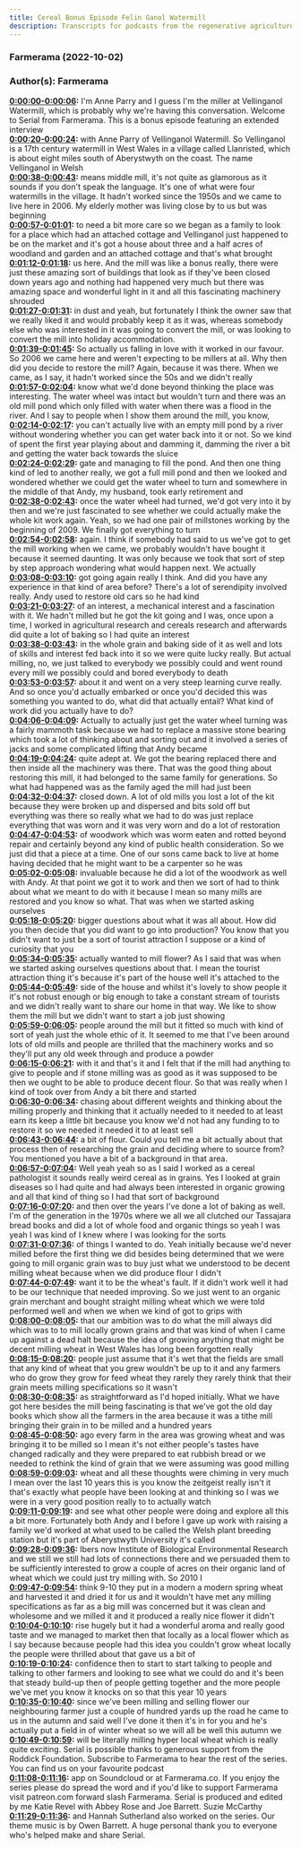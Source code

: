 ```yaml
---
title: Cereal Bonus Episode Felin Ganol Watermill
description: Transcripts for podcasts from the regenerative agriculture space. Search and find episodes and timestamps.
---
```


### Farmerama  (2022-10-02)  
### Author(s): Farmerama  

**[0:00:00-0:00:06](https://soundcloud.com/farmerama-radio/cereal-bonus-episode-felin-ganol-watermill#t=0:00:00):**  I'm Anne Parry and I guess I'm the miller at Vellinganol Watermill, which is probably  why we're having this conversation.  Welcome to Serial from Farmerama. This is a bonus episode featuring an extended interview  
**[0:00:20-0:00:24](https://soundcloud.com/farmerama-radio/cereal-bonus-episode-felin-ganol-watermill#t=0:00:20):**  with Anne Parry of Vellinganol Watermill.  So Vellinganol is a 17th century watermill in West Wales in a village called Llanristed,  which is about eight miles south of Aberystwyth on the coast. The name Vellinganol in Welsh  
**[0:00:38-0:00:43](https://soundcloud.com/farmerama-radio/cereal-bonus-episode-felin-ganol-watermill#t=0:00:38):**  means middle mill, it's not quite as glamorous as it sounds if you don't speak the language.  It's one of what were four watermills in the village. It hadn't worked since the 1950s  and we came to live here in 2006. My elderly mother was living close by to us but was beginning  
**[0:00:57-0:01:01](https://soundcloud.com/farmerama-radio/cereal-bonus-episode-felin-ganol-watermill#t=0:00:57):**  to need a bit more care so we began as a family to look for a place which had an attached  cottage and Vellinganol just happened to be on the market and it's got a house about three  and a half acres of woodland and garden and an attached cottage and that's what brought  
**[0:01:12-0:01:18](https://soundcloud.com/farmerama-radio/cereal-bonus-episode-felin-ganol-watermill#t=0:01:12):**  us here. And the mill was like a bonus really, there were just these amazing sort of buildings  that look as if they've been closed down years ago and nothing had happened very much but  there was amazing space and wonderful light in it and all this fascinating machinery shrouded  
**[0:01:27-0:01:31](https://soundcloud.com/farmerama-radio/cereal-bonus-episode-felin-ganol-watermill#t=0:01:27):**  in dust and yeah, but fortunately I think the owner saw that we really liked it and  would probably keep it as it was, whereas somebody else who was interested in it was  going to convert the mill, or was looking to convert the mill into holiday accommodation.  
**[0:01:39-0:01:45](https://soundcloud.com/farmerama-radio/cereal-bonus-episode-felin-ganol-watermill#t=0:01:39):**  So actually us falling in love with it worked in our favour. So 2006 we came here and weren't  expecting to be millers at all. Why then did you decide to restore the mill? Again, because  it was there. When we came, as I say, it hadn't worked since the 50s and we didn't really  
**[0:01:57-0:02:04](https://soundcloud.com/farmerama-radio/cereal-bonus-episode-felin-ganol-watermill#t=0:01:57):**  know what we'd done beyond thinking the place was interesting. The water wheel was intact  but wouldn't turn and there was an old mill pond which only filled with water when there  was a flood in the river. And I say to people when I show them around the mill, you know,  
**[0:02:14-0:02:17](https://soundcloud.com/farmerama-radio/cereal-bonus-episode-felin-ganol-watermill#t=0:02:14):**  you can't actually live with an empty mill pond by a river without wondering whether  you can get water back into it or not. So we kind of spent the first year playing about  and damming it, damming the river a bit and getting the water back towards the sluice  
**[0:02:24-0:02:29](https://soundcloud.com/farmerama-radio/cereal-bonus-episode-felin-ganol-watermill#t=0:02:24):**  gate and managing to fill the pond. And then one thing kind of led to another really, we  got a full mill pond and then we looked and wondered whether we could get the water wheel  to turn and somewhere in the middle of that Andy, my husband, took early retirement and  
**[0:02:38-0:02:43](https://soundcloud.com/farmerama-radio/cereal-bonus-episode-felin-ganol-watermill#t=0:02:38):**  once the water wheel had turned, we'd got very into it by then and we're just fascinated  to see whether we could actually make the whole kit work again. Yeah, so we had one  pair of millstones working by the beginning of 2009. We finally got everything to turn  
**[0:02:54-0:02:58](https://soundcloud.com/farmerama-radio/cereal-bonus-episode-felin-ganol-watermill#t=0:02:54):**  again. I think if somebody had said to us we've got to get the mill working when we  came, we probably wouldn't have bought it because it seemed daunting. It was only because  we took that sort of step by step approach wondering what would happen next. We actually  
**[0:03:08-0:03:10](https://soundcloud.com/farmerama-radio/cereal-bonus-episode-felin-ganol-watermill#t=0:03:08):**  got going again really I think.  And did you have any experience in that kind of area before?  There's a lot of serendipity involved really. Andy used to restore old cars so he had kind  
**[0:03:21-0:03:27](https://soundcloud.com/farmerama-radio/cereal-bonus-episode-felin-ganol-watermill#t=0:03:21):**  of an interest, a mechanical interest and a fascination with it. We hadn't milled but  he got the kit going and I was, once upon a time, I worked in agricultural research  and cereals research and afterwards did quite a lot of baking so I had quite an interest  
**[0:03:38-0:03:43](https://soundcloud.com/farmerama-radio/cereal-bonus-episode-felin-ganol-watermill#t=0:03:38):**  in the whole grain and baking side of it as well and lots of skills and interest fed back  into it so we were quite lucky really. But actual milling, no, we just talked to everybody  we possibly could and went round every mill we possibly could and bored everybody to death  
**[0:03:53-0:03:57](https://soundcloud.com/farmerama-radio/cereal-bonus-episode-felin-ganol-watermill#t=0:03:53):**  about it and went on a very steep learning curve really.  And so once you'd actually embarked or once you'd decided this was something you wanted  to do, what did that actually entail? What kind of work did you actually have to do?  
**[0:04:06-0:04:09](https://soundcloud.com/farmerama-radio/cereal-bonus-episode-felin-ganol-watermill#t=0:04:06):**  Actually to actually just get the water wheel turning was a fairly mammoth task because  we had to replace a massive stone bearing which took a lot of thinking about and sorting  out and it involved a series of jacks and some complicated lifting that Andy became  
**[0:04:19-0:04:24](https://soundcloud.com/farmerama-radio/cereal-bonus-episode-felin-ganol-watermill#t=0:04:19):**  quite adept at. We got the bearing replaced there and then inside all the machinery was  there. That was the good thing about restoring this mill, it had belonged to the same family  for generations. So what had happened was as the family aged the mill had just been  
**[0:04:32-0:04:37](https://soundcloud.com/farmerama-radio/cereal-bonus-episode-felin-ganol-watermill#t=0:04:32):**  closed down. A lot of old mills you lost a lot of the kit because they were broken up  and dispersed and bits sold off but everything was there so really what we had to do was  just replace everything that was worn and it was very worn and do a lot of restoration  
**[0:04:47-0:04:53](https://soundcloud.com/farmerama-radio/cereal-bonus-episode-felin-ganol-watermill#t=0:04:47):**  of woodwork which was worm eaten and rotted beyond repair and certainly beyond any kind  of public health consideration. So we just did that a piece at a time. One of our sons  came back to live at home having decided that he might want to be a carpenter so he was  
**[0:05:02-0:05:08](https://soundcloud.com/farmerama-radio/cereal-bonus-episode-felin-ganol-watermill#t=0:05:02):**  invaluable because he did a lot of the woodwork as well with Andy. At that point we got it  to work and then we sort of had to think about what we meant to do with it because I mean  so many mills are restored and you know so what. That was when we started asking ourselves  
**[0:05:18-0:05:20](https://soundcloud.com/farmerama-radio/cereal-bonus-episode-felin-ganol-watermill#t=0:05:18):**  bigger questions about what it was all about.  How did you then decide that you did want to go into production? You know that you didn't  want to just be a sort of tourist attraction I suppose or a kind of curiosity that you  
**[0:05:34-0:05:35](https://soundcloud.com/farmerama-radio/cereal-bonus-episode-felin-ganol-watermill#t=0:05:34):**  actually wanted to mill flower?  As I said that was when we started asking ourselves questions about that. I mean the  tourist attraction thing it's because it's part of the house well it's attached to the  
**[0:05:44-0:05:49](https://soundcloud.com/farmerama-radio/cereal-bonus-episode-felin-ganol-watermill#t=0:05:44):**  side of the house and whilst it's lovely to show people it it's not robust enough or big  enough to take a constant stream of tourists and we didn't really want to share our home  in that way. We like to show them the mill but we didn't want to start a job just showing  
**[0:05:59-0:06:05](https://soundcloud.com/farmerama-radio/cereal-bonus-episode-felin-ganol-watermill#t=0:05:59):**  people around the mill but it fitted so much with kind of sort of yeah just the whole ethic  of it. It seemed to me that I've been around lots of old mills and people are thrilled  that the machinery works and so they'll put any old week through and produce a powder  
**[0:06:15-0:06:21](https://soundcloud.com/farmerama-radio/cereal-bonus-episode-felin-ganol-watermill#t=0:06:15):**  with it and that's it and I felt that if the mill had anything to give to people and if  stone milling was as good as it was supposed to be then we ought to be able to produce  decent flour. So that was really when I kind of took over from Andy a bit there and started  
**[0:06:30-0:06:34](https://soundcloud.com/farmerama-radio/cereal-bonus-episode-felin-ganol-watermill#t=0:06:30):**  chasing about different weights and thinking about the milling properly and thinking that  it actually needed to it needed to at least earn its keep a little bit because you know  we'd not had any funding to to restore it so we needed it needed it to at least sell  
**[0:06:43-0:06:44](https://soundcloud.com/farmerama-radio/cereal-bonus-episode-felin-ganol-watermill#t=0:06:43):**  a bit of flour.  Could you tell me a bit actually about that process then of researching the grain and  deciding where to source from? You mentioned you have a bit of a background in that area.  
**[0:06:57-0:07:04](https://soundcloud.com/farmerama-radio/cereal-bonus-episode-felin-ganol-watermill#t=0:06:57):**  Well yeah yeah so as I said I worked as a cereal pathologist it sounds really weird  cereal as in grains. Yes I looked at grain diseases so I had quite and had always been  interested in organic growing and all that kind of thing so I had that sort of background  
**[0:07:16-0:07:20](https://soundcloud.com/farmerama-radio/cereal-bonus-episode-felin-ganol-watermill#t=0:07:16):**  and then over the years I've done a lot of baking as well. I'm of the generation in the  1970s where we all we all clutched our Tassajara bread books and did a lot of whole food and  organic things so yeah I was yeah I was kind of I knew where I was looking for the sorts  
**[0:07:31-0:07:36](https://soundcloud.com/farmerama-radio/cereal-bonus-episode-felin-ganol-watermill#t=0:07:31):**  of things I wanted to do. Yeah initially because we'd never milled before the first thing we  did besides being determined that we were going to mill organic grain was to buy just  what we understood to be decent milling wheat because when we did produce flour I didn't  
**[0:07:44-0:07:49](https://soundcloud.com/farmerama-radio/cereal-bonus-episode-felin-ganol-watermill#t=0:07:44):**  want it to be the wheat's fault. If it didn't work well it had to be our technique that  needed improving. So we just went to an organic grain merchant and bought straight milling  wheat which we were told performed well and when we when we kind of got to grips with  
**[0:08:00-0:08:05](https://soundcloud.com/farmerama-radio/cereal-bonus-episode-felin-ganol-watermill#t=0:08:00):**  that our ambition was to do what the mill always did which was to to mill locally grown  grains and that was kind of when I came up against a dead halt because the idea of growing  anything that might be decent milling wheat in West Wales has long been forgotten really  
**[0:08:15-0:08:20](https://soundcloud.com/farmerama-radio/cereal-bonus-episode-felin-ganol-watermill#t=0:08:15):**  people just assume that it's wet that the fields are small that any kind of wheat that  you grew wouldn't be up to it and any farmers who do grow they grow for feed wheat they  rarely they rarely think that their grain meets milling specifications so it wasn't  
**[0:08:30-0:08:35](https://soundcloud.com/farmerama-radio/cereal-bonus-episode-felin-ganol-watermill#t=0:08:30):**  as straightforward as I'd hoped initially. What we have got here besides the mill being  fascinating is that we've got the old day books which show all the farmers in the area  because it was a tithe mill bringing their grain in to be milled and a hundred years  
**[0:08:45-0:08:50](https://soundcloud.com/farmerama-radio/cereal-bonus-episode-felin-ganol-watermill#t=0:08:45):**  ago every farm in the area was growing wheat and was bringing it to be milled so I mean  it's not either people's tastes have changed radically and they were prepared to eat rubbish  bread or we needed to rethink the kind of grain that we were assuming was good milling  
**[0:08:59-0:09:03](https://soundcloud.com/farmerama-radio/cereal-bonus-episode-felin-ganol-watermill#t=0:08:59):**  wheat and all these thoughts were chiming in very much I mean over the last 10 years  this is you know the zeitgeist really isn't it that's exactly what people have been looking  at and thinking so I was we were in a very good position really to to actually watch  
**[0:09:11-0:09:19](https://soundcloud.com/farmerama-radio/cereal-bonus-episode-felin-ganol-watermill#t=0:09:11):**  and see what other people were doing and explore all this a bit more. Fortunately both Andy  and I before I gave up work with raising a family we'd worked at what used to be called  the Welsh plant breeding station but it's part of Aberystwyth University it's called  
**[0:09:28-0:09:36](https://soundcloud.com/farmerama-radio/cereal-bonus-episode-felin-ganol-watermill#t=0:09:28):**  Ibers now Institute of Biological Environmental Research and we still we still had lots of  connections there and we persuaded them to be sufficiently interested to grow a couple  of acres on their organic land of wheat which we could just try milling with. So 2010 I  
**[0:09:47-0:09:54](https://soundcloud.com/farmerama-radio/cereal-bonus-episode-felin-ganol-watermill#t=0:09:47):**  think 9-10 they put in a modern a modern spring wheat and harvested it and dried it for us  and it wouldn't have met any milling specifications as far as a big mill was concerned but it  was clean and wholesome and we milled it and it produced a really nice flower it didn't  
**[0:10:04-0:10:10](https://soundcloud.com/farmerama-radio/cereal-bonus-episode-felin-ganol-watermill#t=0:10:04):**  rise hugely but it had a wonderful aroma and really good taste and we managed to market  then that locally as a local flower which as I say because because people had this idea  you couldn't grow wheat locally the people were thrilled about that gave us a bit of  
**[0:10:19-0:10:24](https://soundcloud.com/farmerama-radio/cereal-bonus-episode-felin-ganol-watermill#t=0:10:19):**  confidence then to start to start talking to people and talking to other farmers and  looking to see what we could do and it's been that steady build-up then of people getting  together and the more people we've met you know it knocks on so that this year 10 years  
**[0:10:35-0:10:40](https://soundcloud.com/farmerama-radio/cereal-bonus-episode-felin-ganol-watermill#t=0:10:35):**  since we've been milling and selling flower our neighbouring farmer just a couple of hundred  yards up the road he came to us in the autumn and said well I've done it then it's in for  you and he's actually put a field in of winter wheat so we will all be well this autumn we  
**[0:10:49-0:10:59](https://soundcloud.com/farmerama-radio/cereal-bonus-episode-felin-ganol-watermill#t=0:10:49):**  will be literally milling hyper local wheat which is really quite exciting.  Serial is possible thanks to generous support from the Roddick Foundation. Subscribe to  Farmerama to hear the rest of the series. You can find us on your favourite podcast  
**[0:11:08-0:11:16](https://soundcloud.com/farmerama-radio/cereal-bonus-episode-felin-ganol-watermill#t=0:11:08):**  app on Soundcloud or at Farmerama.co. If you enjoy the series please do spread the word  and if you'd like to support Farmerama visit patreon.com forward slash Farmerama. Serial  is produced and edited by me Katie Revel with Abbey Rose and Joe Barrett. Suzie McCarthy  
**[0:11:29-0:11:36](https://soundcloud.com/farmerama-radio/cereal-bonus-episode-felin-ganol-watermill#t=0:11:29):**  and Hannah Sutherland also worked on the series. Our theme music is by Owen Barrett. A huge  personal thank you to everyone who's helped make and share Serial.  